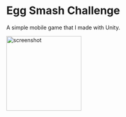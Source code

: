 # Egg Smash Challenge
A simple mobile game that I made with Unity.

<img width="196" alt="screenshot" src="https://user-images.githubusercontent.com/85943405/209432293-35ea8e6b-f481-4cb6-a383-fb49931c948a.png">

